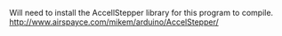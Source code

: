 

Will need to install the AccellStepper library for this program to compile.
http://www.airspayce.com/mikem/arduino/AccelStepper/
